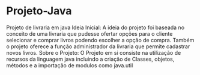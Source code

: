 # Projeto-Java
Projeto de livraria em java
Ideia Inicial:
A ideia do projeto foi baseada no conceito de uma livraria que pudesse ofertar opções para o cliente selecionar e comprar livros podendo escolher a opção de compra.
Também o projeto oferece a função administrador da livraria que permite cadastrar novos livros.
Sobre o Projeto:
O Projeto em si consiste na utilização de recursos da linguagem java incluindo a criação de Classes, objetos, métodos e a importação de modulos
como java.util
